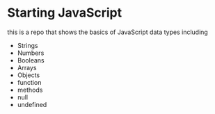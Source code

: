 # Starting JavaScript

this is a repo that shows the basics of JavaScript data types including

- Strings
- Numbers
- Booleans
- Arrays
- Objects
- function
- methods
- null
- undefined

